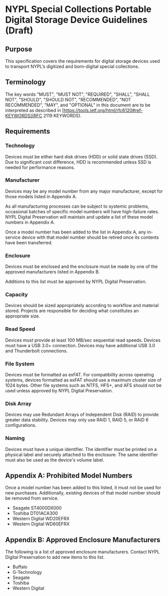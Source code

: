 # NYPL Special Collections Portable Digital Storage Device Guidelines (Draft)
## Purpose
This specification covers the requirements for digital storage devices used to transport NYPL’s digitized and born-digital special collections.

## Terminology
The key words "MUST", "MUST NOT", "REQUIRED", "SHALL", "SHALL NOT", "SHOULD", "SHOULD NOT", "RECOMMENDED", "NOT RECOMMENDED", "MAY", and "OPTIONAL" in this document are to be interpreted as described in [https://tools.ietf.org/html/rfc6120#ref-KEYWORDS](RFC 2119 KEYWORDS).

## Requirements
### Technology
Devices must be either hard disk drives (HDD) or solid state drives (SSD). Due to significant cost difference, HDD is recommended unless SSD is needed for performance reasons.

### Manufacturer
Devices may be any model number from any major manufacturer, except for those models listed in Appendix A.

As all manufacturing processes can be subject to systemic problems, occasional batches of specific model numbers will have high-failure rates. NYPL Digital Preservation will maintain and update a list of these model numbers in Appendix A.

Once a model number has been added to the list in Appendix A, any in-service device with that model number should be retired once its contents have been transferred.

### Enclosure
Devices must be enclosed and the enclosure must be made by one of the approved manufacturers listed in Appendix B.

Additions to this list must be approved by NYPL Digital Preservation.

### Capacity
Devices should be sized appropriately according to workflow and material stored. Projects are responsible for deciding what constitutes an appropriate size.

### Read Speed
Devices must provide at least 100 MB/sec sequential read speeds.
Devices must have a USB 3.0+ connection. Devices may have additional USB 3.0 and Thunderbolt connections.

### File System
Devices must be formatted as exFAT. For compatibility across operating systems, devices formatted as exFAT should use a maximum cluster size of 1024 bytes. Other file systems such as NTFS, HFS+, and AFS should not be used unless approved by NYPL Digital Preservation.

### Disk Array
Devices may use Redundant Arrays of Independent Disk (RAID) to provide greater data stability. Devices may only use RAID 1, RAID 5, or RAID 6 configurations.

### Naming
Devices must have a unique identifier. The identifier must be printed on a physical label and securely attached to the enclosure. The same identifier must also be used as the device's volume label.

## Appendix A: Prohibited Model Numbers
Once a model number has been added to this listed, it must not be used for new purchases. Additionally, existing devices of that model number should be removed from service.

* Seagate ST4000DX000
* Toshiba DT01ACA300
* Western Digital WD20EFRX
* Western Digital WD60EFRX

## Appendix B: Approved Enclosure Manufacturers
The following is a list of approved enclosure manufacturers. Contact NYPL Digital Preservation to add new items to this list.

* Buffalo
* G-Technology
* Seagate
* Toshiba
* Western Digital
